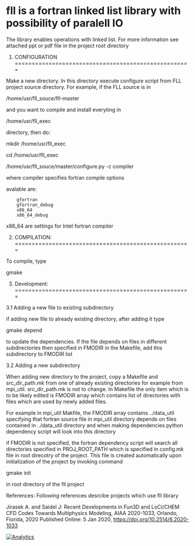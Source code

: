 # fll is a fortran linked list library with possibility of paralell IO

The library enables operations with linked list.
For more information see attached ppt or pdf file in the project root directory

1. CONFIGURATION
====================================================

Make a new directory.
In this directory execute configure script from FLL project source directory.
For example, if the FLL source is in 

/home/usr/fll_souce/fll-master

and you want to compile and install everyting in 

/home/usr/fll_exec

directory, then do:

mkdir /home/usr/fll_exec

cd /home/usr/fll_exec

/home/usr/fll_souce/master/configure.py -c compiler

where compiler specifies fortran compile options

avalable are:

        gfortran
        gfortran_debug
        x86_64  
        x86_64_debug

x86_64 are settings for Intel fortran compiler



2. COMPILATION:
====================================================

To compile, type

gmake

3. Development:
====================================================


3.1 Adding a new file to existing subdirectory

if adding new file to already existing directory, after adding it type 

gmake depend 

to update the dependencies. If the file depends on files in different subdirectories then specified in FMODIR in the Makefile, add this subdirectory to FMODIR list

3.2 Adding a new subdirectory


When adding new directory to the project, copy a Makefile and src_dir_path.mk from one of already existing directories for example from mpi_util. src_dir_path.mk is not to change. In Makefile the only item which is to be likely edited is
FMODIR array which contains list of directories with files which are used by newly added files.

For example in mpi_util Makfile, the FMODIR array contains ../data_util specifying that fortran source file in mpi_util directory depends on files contained in ../data_util directory and when making dependencies python dependency script will look into this directory

if FMODIR is not specified, the fortran dependency script will search all directories specified in PROJ_ROOT_PATH which is specified in config.mk file in root direcotry of the project. This file is created automatically upon initialization of the project by invoking command

gmake init

in root directory of the fll project


References:
Following references desrcibe projects which use fll library

Jirasek A. and Saidel J: Recent Developments in Fun3D and LoCi/CHEM CFD Codes Towards Multiphysics Modeling, AIAA 2020-1033, Orlando, Florida, 2020 Published Online: 5 Jan 2020, https://doi.org/10.2514/6.2020-1033


[![Analytics](https://ga-beacon.appspot.com/UA-86532469-1/libm3l/fll)](https://github.com/igrigorik/ga-beacon)
